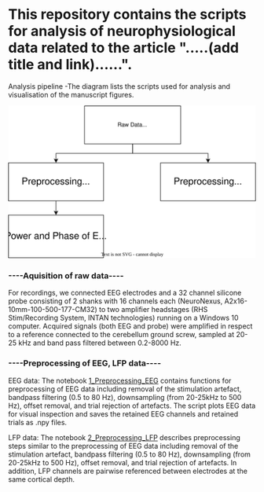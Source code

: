 

# This repository contains the scripts for analysis of neurophysiological data related to the article ".....(add title and link)......".

Analysis pipeline -The diagram lists the scripts used for analysis and visualisation of the manuscript figures.

![Alt text](https://github.com/chrihoni/University-of-Oslo_PCI_Mouse_Analysis/blob/main/Mouse_pci_analysis_pipeline_uio.drawio.svg)

### ----Aquisition of raw data----

For recordings, we connected EEG electrodes and a 32 channel silicone probe consisting of 2 shanks with 16 channels each (NeuroNexus, A2x16-10mm-100-500-177-CM32) to two amplifier headstages (RHS Stim/Recording System, INTAN technologies) running on a Windows 10 computer. Acquired signals (both EEG and probe) were amplified in respect to a reference connected to the cerebellum ground screw, sampled at 20-25 kHz and band pass filtered between 0.2-8000 Hz. 

### ----Preprocessing of EEG, LFP data----

EEG data: The notebook [1_Preprocessing_EEG](https://github.com/chrihoni/University-of-Oslo_PCI_Mouse_Analysis/blob/main/1_Preprocessing_EEG.ipynb) contains functions for preprocessing of EEG data including removal of the stimulation artefact, bandpass filtering (0.5 to 80 Hz), downsampling (from 20-25kHz to 500 Hz), offset removal, and trial rejection of artefacts. The script plots EEG data for visual inspection and saves the retained EEG channels and retained trials as .npy files. 

LFP data: The notebook [2_Preprocessing_LFP]() describes preprocessing steps similar to the preprocessing of EEG data including removal of the stimulation artefact, bandpass filtering (0.5 to 80 Hz), downsampling (from 20-25kHz to 500 Hz), offset removal, and trial rejection of artefacts. In addition, LFP channels are pairwise referenced between electrodes at the same cortical depth.  

